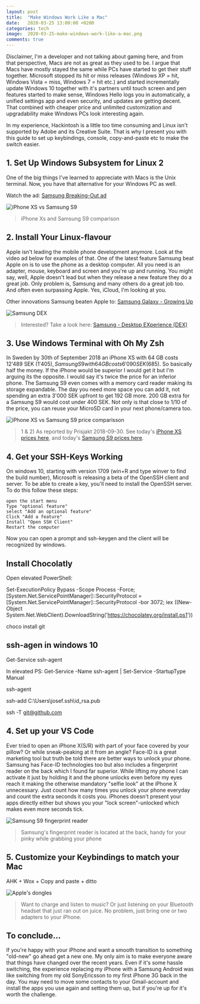 ```yaml
---
layout: post
title:  "Make Windows Work Like a Mac"
date:   2020-03-25 13:00:00 +0200
categories: tech
image:  2020-03-25-make-windows-work-like-a-mac.png
comments: true
---
```

Disclaimer, I'm a developer and not talking about gaming here, and from that perspective, Macs are not as great as they used to be. I argue that Macs have mostly stayed the same while PCs have started to get their stuff together. Microsoft stopped its hit or miss releases (Windows XP = hit, Windows Vista = miss, Windows 7 = hit etc.) and started incrementally update Windows 10 together with it's partners until touch screen and pen features started to make sense, Windows Hello logs you in automatically, a unified settings app and even security, and updates are getting decent. That combined with cheaper price and unlimited customization and upgradability make Windows PCs look interesting again.

In my experience, Hackintosh is a little too time consuming and Linux isn't supported by Adobe and its Creative Suite. That is why I present you with this guide to set up keybindings, console, copy-and-paste etc to make the switch easier.

## 1. Set Up Windows Subsystem for Linux 2
One of the big things I've learned to appreciate with Macs is the Unix terminal. Now, you have that alternative for your Windows PC as well. 

Watch the ad: [Samsung Breaking-Out ad](https://www.youtube.com/watch?v=uoBh24itPeM)

![iPhone XS vs Samsung S9](/images/2018-10-12-iphone-xs-vs-samsung-s9.png)

> iPhone Xs and Samsung S9 comparison

## 2. Install Your Linux-flavour
Apple isn't leading the mobile phone development anymore. Look at the video ad below for examples of that. One of the latest feature Samsung beat Apple on is to use the phone as a desktop computer. All you need is an adapter, mouse, keyboard and screen and you're up and running. You might say, well, Apple doesn't lead but when they release a new feature they do a great job. Only problem is, Samsung and many others do a great job too. And often even surpassing Apple. Yes, iCloud, I'm looking at you.

Other innovations Samsung beaten Apple to: [Samsung Galaxy - Growing Up](https://youtu.be/R59TevgzN3k)

![Samsung DEX](/images/2018-10-12-samsung-dex.png)

> Interested? Take a look here: [Samsung - Desktop EXperience (DEX)](https://www.youtube.com/watch?v=G_Zdq0AjhXo)


## 3. Use Windows Terminal with Oh My Zsh
In Sweden by 30th of September 2018 an iPhone XS with 64 GB costs 12'489 SEK ($1'405), Samsung S9 with 64 GB costs 6'090 SEK ($685). So basically half the money. If the iPhone would be superior I would get it but I'm arguing its the opposite. I would say it's twice the price for an inferior phone. The Samsung S9 even comes with a memory card reader making its storage expandable. The day you need more space you can add it, not spending an extra 3'000 SEK upfront to get 192 GB more. 200 GB extra for a Samsung S9 would cost under 400 SEK. Not only is that close to 1/10 of the price, you can reuse your MicroSD card in your next phone/camera too.

![iPhone XS vs Samsung S9 price comparisson](/images/2018-10-12-iphone-vs-galaxy-price.png)

>1 & 2) As reported by Prisjakt 2018-09-30. See today's [iPhone XS prices here](https://www.prisjakt.nu/produkt.php?p=4652628), and today's [Samsung S9 prices here](https://www.prisjakt.nu/produkt.php?p=4919780).

## 4. Get your SSH-Keys Working
On windows 10, starting with version 1709 (win+R and type winver to find the build number), Microsoft is releasing a beta of the OpenSSH client and server. To be able to create a key, you'll need to install the OpenSSH server. To do this follow these steps:

    open the start menu
    Type "optional feature"
    select "Add an optional feature"
    Click "Add a feature"
    Install "Open SSH Client"
    Restart the computer

Now you can open a prompt and ssh-keygen and the client will be recognized by windows. 

## Install Chocolatly

Open elevated PowerShell:

Set-ExecutionPolicy Bypass -Scope Process -Force; [System.Net.ServicePointManager]::SecurityProtocol = [System.Net.ServicePointManager]::SecurityProtocol -bor 3072; iex ((New-Object System.Net.WebClient).DownloadString('https://chocolatey.org/install.ps1'))

choco install git

## ssh-agen in windows 10
Get-Service ssh-agent

In elevated PS:
Get-Service -Name ssh-agent | Set-Service -StartupType Manual

ssh-agent

 ssh-add C:\Users\josef\.ssh\id_rsa.pub

ssh -T git@github.com

## 4. Set up your VS Code
Ever tried to open an iPhone X(S/R) with part of your face covered by your pillow? Or while sneak-peaking at it from an angle? Face-ID is a great marketing tool but truth be told there are better ways to unlock your phone. Samsung has Face-ID technologies too but also includes a fingerprint reader on the back which I found far superior. While lifting my phone I can activate it just by holding it and the phone unlocks even before my eyes reach it making the otherwise mandatory "selfie look" at the iPhone X unnecessary. Just count how many times you unlock your phone everyday and count the extra seconds it costs you. iPhones doesn't present your apps directly either but shows you your "lock screen"-unlocked which makes even more seconds tick.

![Samsung S9 fingerprint reader](/images/2018-10-12-samsung-fingerprint.png)

> Samsung's fingerprint reader is located at the back, handy for your pinky while grabbing your phone

## 5. Customize your Keybindings to match your Mac
AHK + Wox + Copy and paste + ditto

![Apple's dongles](/images/2018-10-12-iphone-dongles.png)

> Want to charge and listen to music? Or just listening on your Bluetooth headset that just ran out on juice. No problem, just bring one or two adapters to your iPhone.

## To conclude...
If you're happy with your iPhone and want a smooth transition to something "old-new" go ahead get a new one. My only aim is to make everyone aware that things have changed over the recent years. Even if it's some hassle switching, the experience replacing my iPhone with a Samsung Android was like switching from my old SonyEricsson to my first iPhone 3G back in the day. You may need to move some contacts to your Gmail-account and install the apps you use again and setting them up, but if you're up for it's worth the challenge.
